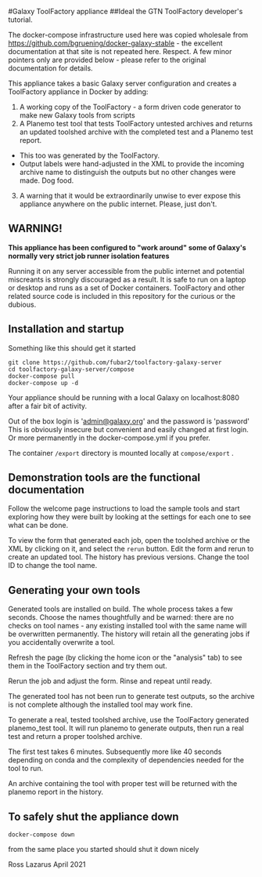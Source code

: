 #Galaxy ToolFactory appliance
##Ideal the GTN ToolFactory developer's tutorial.

The docker-compose infrastructure used here was copied wholesale from https://github.com/bgruening/docker-galaxy-stable - the excellent documentation at
that site is not repeated here. Respect. A few minor pointers only are provided below - please refer to the original documentation for details.

This appliance takes a basic Galaxy server configuration and creates a ToolFactory appliance in Docker by adding:

1.    A working copy of the ToolFactory - a form driven code generator to make new Galaxy tools from scripts
2.    A Planemo test tool that tests ToolFactory untested archives and returns an updated toolshed archive with the completed test and a Planemo test report.
  - This too was generated by the ToolFactory.
  - Output labels were hand-adjusted in the XML to provide the incoming archive name to distinguish the outputs but no other changes were made. Dog food.
3.    A warning that it would be extraordinarily unwise to ever expose this appliance anywhere on the public internet. Please, just don't.

## WARNING!
**This appliance has been configured to "work around" some of Galaxy's normally very strict job runner isolation features**

Running it on any server accessible from the public internet and potential miscreants is strongly discouraged as a result.
It is safe to run on a laptop or desktop and runs as a set of Docker containers.
ToolFactory and other related source code is included in this repository for the curious or the dubious.

## Installation and startup

Something like this should get it started

```
git clone https://github.com/fubar2/toolfactory-galaxy-server
cd toolfactory-galaxy-server/compose
docker-compose pull
docker-compose up -d
```

Your appliance should be running with a local Galaxy on localhost:8080 after a fair bit of activity.

Out of the box login is 'admin@galaxy.org' and the password is 'password'
This is obviously insecure but convenient and easily changed at first login.
Or more permanently in the docker-compose.yml if you prefer.

The container `/export` directory is mounted locally at `compose/export` .

## Demonstration tools are the functional documentation

Follow the welcome page instructions to load the sample tools and start exploring how they were built by
looking at the settings for each one to see what can be done.

To view the form that generated each job, open the toolshed archive or the XML by clicking on it, and select the `rerun` button.
Edit the form and rerun to create an updated tool. The history has previous versions.
Change the tool ID to change the tool name.

## Generating your own tools

Generated tools are installed on build. The whole process takes a few seconds.
Choose the names thoughtfully and be warned: there are no checks on tool names - any existing installed tool with the same name will be overwritten permanently. The history
will retain all the generating jobs if you accidentally overwrite a tool.

Refresh the page (by clicking the home icon or the "analysis" tab) to see them in the ToolFactory section and try them out.

Rerun the job and adjust the form. Rinse and repeat until ready.

The generated tool has not been run to generate test outputs, so the archive is not complete although the installed tool may work fine.

To generate a real, tested toolshed archive, use the ToolFactory generated planemo_test tool.
It will run planemo to generate outputs, then run a real test and return a proper toolshed archive.

The first test takes 6 minutes. Subsequently more like 40 seconds depending on conda and the complexity of dependencies needed
for the tool to run.

An archive containing the tool with proper test will be returned with the planemo report in the history.

## To safely shut the appliance down

`docker-compose down`

from the same place you started should shut it down nicely



Ross Lazarus April 2021
